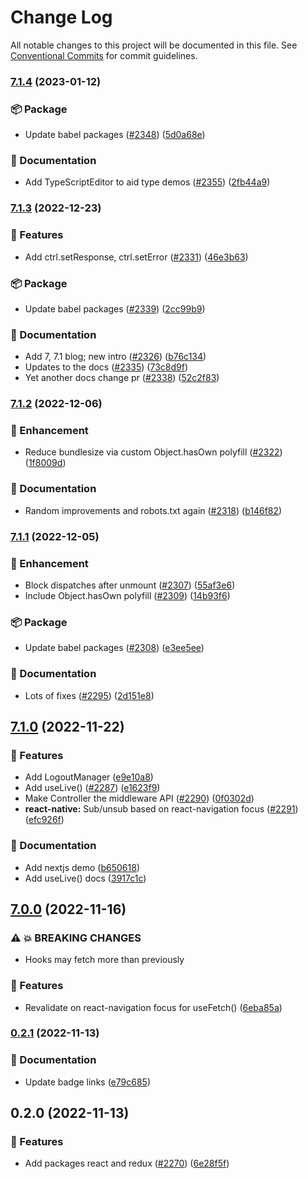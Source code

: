 # Change Log

All notable changes to this project will be documented in this file.
See [Conventional Commits](https://conventionalcommits.org) for commit guidelines.

### [7.1.4](https://github.com/coinbase/rest-hooks/compare/@rest-hooks/react@7.1.3...@rest-hooks/react@7.1.4) (2023-01-12)

### 📦 Package

* Update babel packages ([#2348](https://github.com/coinbase/rest-hooks/issues/2348)) ([5d0a68e](https://github.com/coinbase/rest-hooks/commit/5d0a68ea00b021effeae185fcdea415cf50c0328))

### 📝 Documentation

* Add TypeScriptEditor to aid type demos ([#2355](https://github.com/coinbase/rest-hooks/issues/2355)) ([2fb44a9](https://github.com/coinbase/rest-hooks/commit/2fb44a971d80a3a170d37dbc7ecf459c7da39722))

### [7.1.3](https://github.com/coinbase/rest-hooks/compare/@rest-hooks/react@7.1.2...@rest-hooks/react@7.1.3) (2022-12-23)

### 🚀 Features

* Add ctrl.setResponse, ctrl.setError ([#2331](https://github.com/coinbase/rest-hooks/issues/2331)) ([46e3b63](https://github.com/coinbase/rest-hooks/commit/46e3b630dc66af54979eafbfc3c49847a4553f3f))

### 📦 Package

* Update babel packages ([#2339](https://github.com/coinbase/rest-hooks/issues/2339)) ([2cc99b9](https://github.com/coinbase/rest-hooks/commit/2cc99b99aeece58b0e7674ca80d3372555612c63))

### 📝 Documentation

* Add 7, 7.1 blog; new intro ([#2326](https://github.com/coinbase/rest-hooks/issues/2326)) ([b76c134](https://github.com/coinbase/rest-hooks/commit/b76c134cd8d0675c0eef7413ba3fddb6262443cb))
* Updates to the docs ([#2335](https://github.com/coinbase/rest-hooks/issues/2335)) ([73c8d9f](https://github.com/coinbase/rest-hooks/commit/73c8d9f4b403412cd766955305461aa7d8ebb462))
* Yet another docs change pr ([#2338](https://github.com/coinbase/rest-hooks/issues/2338)) ([52c2f83](https://github.com/coinbase/rest-hooks/commit/52c2f83d20106f8557ef8538a348c4bbac77dd53))

### [7.1.2](https://github.com/coinbase/rest-hooks/compare/@rest-hooks/react@7.1.1...@rest-hooks/react@7.1.2) (2022-12-06)

### 💅 Enhancement

* Reduce bundlesize via custom Object.hasOwn polyfill ([#2322](https://github.com/coinbase/rest-hooks/issues/2322)) ([1f8009d](https://github.com/coinbase/rest-hooks/commit/1f8009d9849cfb784f072a1078b4d12b37d59a04))

### 📝 Documentation

* Random improvements and robots.txt again ([#2318](https://github.com/coinbase/rest-hooks/issues/2318)) ([b146f82](https://github.com/coinbase/rest-hooks/commit/b146f821f4cef623d410692449555190deb9a9e0))

### [7.1.1](https://github.com/coinbase/rest-hooks/compare/@rest-hooks/react@7.1.0...@rest-hooks/react@7.1.1) (2022-12-05)

### 💅 Enhancement

* Block dispatches after unmount ([#2307](https://github.com/coinbase/rest-hooks/issues/2307)) ([55af3e6](https://github.com/coinbase/rest-hooks/commit/55af3e693c310f81511b254c1c2451d3bcbd7342))
* Include Object.hasOwn polyfill ([#2309](https://github.com/coinbase/rest-hooks/issues/2309)) ([14b93f6](https://github.com/coinbase/rest-hooks/commit/14b93f67f0589df5813909e0c1acd4cacad0a3ee))

### 📦 Package

* Update babel packages ([#2308](https://github.com/coinbase/rest-hooks/issues/2308)) ([e3ee5ee](https://github.com/coinbase/rest-hooks/commit/e3ee5ee57431971ba4bdb47b48ed89933412374c))

### 📝 Documentation

* Lots of fixes ([#2295](https://github.com/coinbase/rest-hooks/issues/2295)) ([2d151e8](https://github.com/coinbase/rest-hooks/commit/2d151e824bac674f35b20f684defffd26c1409a1))

## [7.1.0](https://github.com/coinbase/rest-hooks/compare/@rest-hooks/react@7.0.0...@rest-hooks/react@7.1.0) (2022-11-22)

### 🚀 Features

* Add LogoutManager ([e9e10a8](https://github.com/coinbase/rest-hooks/commit/e9e10a88df2bbc36bfaf3498c00cc35b657ada8f))
* Add useLive() ([#2287](https://github.com/coinbase/rest-hooks/issues/2287)) ([e1623f9](https://github.com/coinbase/rest-hooks/commit/e1623f9868a6ab7e7799ef386a087468f8b6e006))
* Make Controller the middleware API ([#2290](https://github.com/coinbase/rest-hooks/issues/2290)) ([0f0302d](https://github.com/coinbase/rest-hooks/commit/0f0302d6e95faea67cc3283bc013de06b9dcc840))
* **react-native:** Sub/unsub based on react-navigation focus ([#2291](https://github.com/coinbase/rest-hooks/issues/2291)) ([efc926f](https://github.com/coinbase/rest-hooks/commit/efc926f0a1036d98063c80b98d24338209f21c18))

### 📝 Documentation

* Add nextjs demo ([b650618](https://github.com/coinbase/rest-hooks/commit/b6506180ef41a73eb4c926eef3786e0394c3a2c3))
* Add useLive() docs ([3917c1c](https://github.com/coinbase/rest-hooks/commit/3917c1c3490794d0a7a987c7d6b3a255b25943ee))

## [7.0.0](https://github.com/coinbase/rest-hooks/compare/@rest-hooks/react@6.0.0...@rest-hooks/react@7.0.0) (2022-11-16)

### ⚠ 💥 BREAKING CHANGES

* Hooks may fetch more than previously

### 🚀 Features

* Revalidate on react-navigation focus for useFetch() ([6eba85a](https://github.com/coinbase/rest-hooks/commit/6eba85a80aef919b066650e3a7f6ff38af831f8b))

### [0.2.1](https://github.com/coinbase/rest-hooks/compare/@rest-hooks/react@0.2.0...@rest-hooks/react@0.2.1) (2022-11-13)

### 📝 Documentation

* Update badge links ([e79c685](https://github.com/coinbase/rest-hooks/commit/e79c6853e9414127c6eeaee784dc3f33546b9630))

## 0.2.0 (2022-11-13)

### 🚀 Features

* Add packages react and redux ([#2270](https://github.com/coinbase/rest-hooks/issues/2270)) ([6e28f5f](https://github.com/coinbase/rest-hooks/commit/6e28f5f465b6f4f5d444b56234f212863aeade31))
